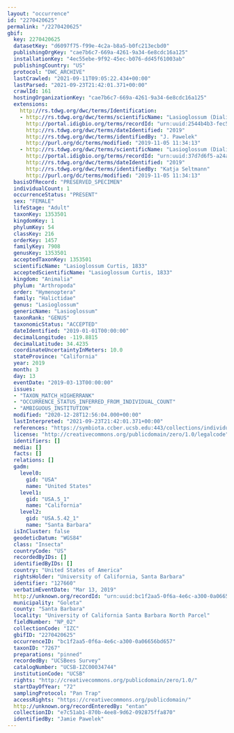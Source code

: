 ```yaml
---
layout: "occurrence"
id: "2270420625"
permalink: "/2270420625"
gbif:
  key: 2270420625
  datasetKey: "d6097f75-f99e-4c2a-b8a5-b0fc213ecbd0"
  publishingOrgKey: "cae7b6c7-669a-4261-9a34-6e8cdc16a125"
  installationKey: "4ec55ebe-9f92-45ec-b076-dd45f61003ab"
  publishingCountry: "US"
  protocol: "DWC_ARCHIVE"
  lastCrawled: "2021-09-11T09:05:22.434+00:00"
  lastParsed: "2021-09-23T21:42:01.371+00:00"
  crawlId: 161
  hostingOrganizationKey: "cae7b6c7-669a-4261-9a34-6e8cdc16a125"
  extensions:
    http://rs.tdwg.org/dwc/terms/Identification:
    - http://rs.tdwg.org/dwc/terms/scientificName: "Lasioglossum (Dialictus) sp. B"
      http://portal.idigbio.org/terms/recordId: "urn:uuid:2544b4b3-fec5-4d40-8019-16cec4df037d"
      http://rs.tdwg.org/dwc/terms/dateIdentified: "2019"
      http://rs.tdwg.org/dwc/terms/identifiedBy: "J. Pawelek"
      http://purl.org/dc/terms/modified: "2019-11-05 11:34:13"
    - http://rs.tdwg.org/dwc/terms/scientificName: "Lasioglossum (Dialictus)"
      http://portal.idigbio.org/terms/recordId: "urn:uuid:37d7d6f5-a24a-4e71-9bfa-6f21ab997fbe"
      http://rs.tdwg.org/dwc/terms/dateIdentified: "2019"
      http://rs.tdwg.org/dwc/terms/identifiedBy: "Katja Seltmann"
      http://purl.org/dc/terms/modified: "2019-11-05 11:34:13"
  basisOfRecord: "PRESERVED_SPECIMEN"
  individualCount: 1
  occurrenceStatus: "PRESENT"
  sex: "FEMALE"
  lifeStage: "Adult"
  taxonKey: 1353501
  kingdomKey: 1
  phylumKey: 54
  classKey: 216
  orderKey: 1457
  familyKey: 7908
  genusKey: 1353501
  acceptedTaxonKey: 1353501
  scientificName: "Lasioglossum Curtis, 1833"
  acceptedScientificName: "Lasioglossum Curtis, 1833"
  kingdom: "Animalia"
  phylum: "Arthropoda"
  order: "Hymenoptera"
  family: "Halictidae"
  genus: "Lasioglossum"
  genericName: "Lasioglossum"
  taxonRank: "GENUS"
  taxonomicStatus: "ACCEPTED"
  dateIdentified: "2019-01-01T00:00:00"
  decimalLongitude: -119.8815
  decimalLatitude: 34.4235
  coordinateUncertaintyInMeters: 10.0
  stateProvince: "California"
  year: 2019
  month: 3
  day: 13
  eventDate: "2019-03-13T00:00:00"
  issues:
  - "TAXON_MATCH_HIGHERRANK"
  - "OCCURRENCE_STATUS_INFERRED_FROM_INDIVIDUAL_COUNT"
  - "AMBIGUOUS_INSTITUTION"
  modified: "2020-12-28T12:56:04.000+00:00"
  lastInterpreted: "2021-09-23T21:42:01.371+00:00"
  references: "https://symbiota.ccber.ucsb.edu:443/collections/individual/index.php?occid=127660"
  license: "http://creativecommons.org/publicdomain/zero/1.0/legalcode"
  identifiers: []
  media: []
  facts: []
  relations: []
  gadm:
    level0:
      gid: "USA"
      name: "United States"
    level1:
      gid: "USA.5_1"
      name: "California"
    level2:
      gid: "USA.5.42_1"
      name: "Santa Barbara"
  isInCluster: false
  geodeticDatum: "WGS84"
  class: "Insecta"
  countryCode: "US"
  recordedByIDs: []
  identifiedByIDs: []
  country: "United States of America"
  rightsHolder: "University of California, Santa Barbara"
  identifier: "127660"
  verbatimEventDate: "Mar 13, 2019"
  http://unknown.org/recordId: "urn:uuid:bc1f2aa5-0f6a-4e6c-a300-0a06656bd657"
  municipality: "Goleta"
  county: "Santa Barbara"
  locality: "University of California Santa Barbara North Parcel"
  fieldNumber: "NP_02"
  collectionCode: "IZC"
  gbifID: "2270420625"
  occurrenceID: "bc1f2aa5-0f6a-4e6c-a300-0a06656bd657"
  taxonID: "7267"
  preparations: "pinned"
  recordedBy: "UCSBees Survey"
  catalogNumber: "UCSB-IZC00034744"
  institutionCode: "UCSB"
  rights: "http://creativecommons.org/publicdomain/zero/1.0/"
  startDayOfYear: "72"
  samplingProtocol: "Pan Trap"
  accessRights: "https://creativecommons.org/publicdomain/"
  http://unknown.org/recordEnteredBy: "entan"
  collectionID: "e7c51ab1-870b-4ee8-9d62-092875ffa870"
  identifiedBy: "Jamie Pawelek"
---
```

